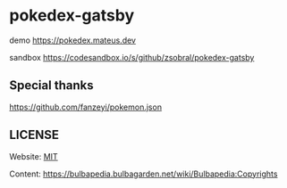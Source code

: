 # pokedex-gatsby

demo https://pokedex.mateus.dev

sandbox https://codesandbox.io/s/github/zsobral/pokedex-gatsby

## Special thanks

https://github.com/fanzeyi/pokemon.json

## LICENSE

Website: [MIT](LICENSE)

Content: https://bulbapedia.bulbagarden.net/wiki/Bulbapedia:Copyrights
